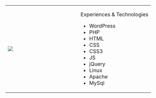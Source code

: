 <table style="width:100%">
<tbody>
<tr>
<td style="width:50%">

![](https://user-images.githubusercontent.com/1686324/92333706-46ae3400-f090-11ea-9288-cd46bf546f57.gif)

</td>

<td style="width:50%">

Experiences & Technologies
- WordPress
- PHP
- HTML
- CSS
- CSS3
- JS
- jQuery
- Linux
- Apache
- MySql
</td>

</tr>
</tbody>
</table>
